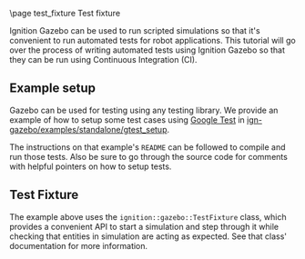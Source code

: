 \page test_fixture Test fixture

Ignition Gazebo can be used to run scripted simulations so that it's convenient
to run automated tests for robot applications. This tutorial will go over the
process of writing automated tests using Ignition Gazebo so that they can be run
using Continuous Integration (CI).

## Example setup

Gazebo can be used for testing using any testing library. We provide
an example of how to setup some test cases using
[Google Test](https://github.com/google/googletest) in
[ign-gazebo/examples/standalone/gtest_setup](https://github.com/ignitionrobotics/ign-gazebo/tree/ign-gazebo3/examples/standalone/gtest_setup).

The instructions on that example's `README` can be followed to compile and run
those tests. Also be sure to go through the source code for comments with
helpful pointers on how to setup tests.

## Test Fixture

The example above uses the `ignition::gazebo::TestFixture` class, which provides
a convenient API to start a simulation and step through it while checking that
entities in simulation are acting as expected. See that class' documentation
for more information.
